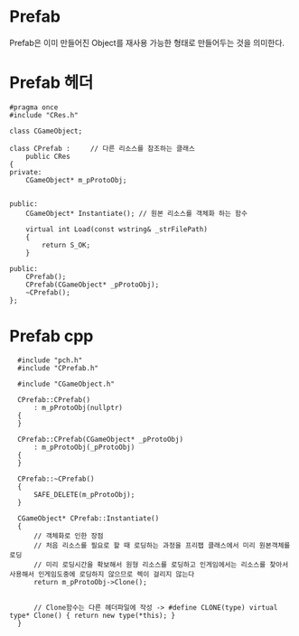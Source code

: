 Prefab
==================
Prefab은 이미 만들어진 Object를 재사용 가능한 형태로 만들어두는 것을 의미한다.  



Prefab 헤더
==================

    #pragma once
    #include "CRes.h"
    
    class CGameObject;
    
    class CPrefab :     // 다른 리소스를 참조하는 클래스
        public CRes
    {
    private:
        CGameObject* m_pProtoObj;
    
    
    public:
        CGameObject* Instantiate(); // 원본 리소스를 객체화 하는 함수
    
        virtual int Load(const wstring& _strFilePath)
        {
            return S_OK;
        }
    
    public:
        CPrefab();
        CPrefab(CGameObject* _pProtoObj);
        ~CPrefab();
    };
    
    
    
Prefab cpp
==================

      #include "pch.h"
      #include "CPrefab.h"
      
      #include "CGameObject.h"
      
      CPrefab::CPrefab()
          : m_pProtoObj(nullptr)
      {
      }
      
      CPrefab::CPrefab(CGameObject* _pProtoObj)
          : m_pProtoObj(_pProtoObj)
      {
      }
      
      CPrefab::~CPrefab()
      {
          SAFE_DELETE(m_pProtoObj);
      }
      
      CGameObject* CPrefab::Instantiate()
      {
          // 객체화로 인한 장점 
          // 처음 리소스를 필요로 할 때 로딩하는 과정을 프리팹 클래스에서 미리 원본객체를 로딩
          // 미리 로딩시간을 확보해서 원형 리소스를 로딩하고 인게임에서는 리소스를 찾아서 사용해서 인게임도중에 로딩하지 않으므로 렉이 걸리지 않는다
          return m_pProtoObj->Clone();
          
          
          // Clone함수는 다른 헤더파일에 작성 -> #define CLONE(type) virtual type* Clone() { return new type(*this); }
      }
